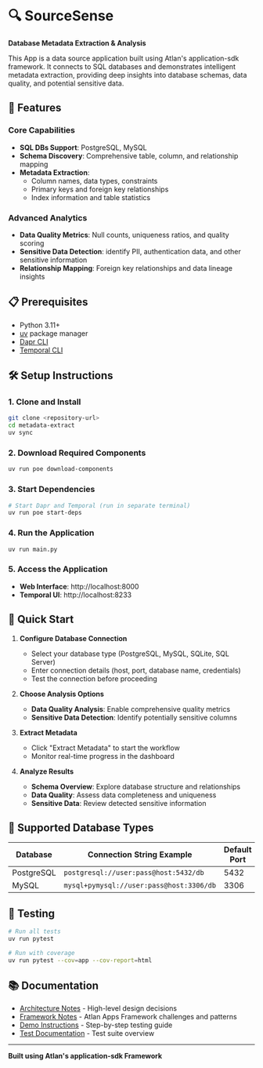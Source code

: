# 🔍 SourceSense

**Database Metadata Extraction & Analysis**

This App is a data source application built using Atlan's application-sdk framework. It connects to SQL databases and demonstrates intelligent metadata extraction, providing deep insights into database schemas, data quality, and potential sensitive data.

## 🚀 Features

### Core Capabilities

- **SQL DBs Support**: PostgreSQL, MySQL
- **Schema Discovery**: Comprehensive table, column, and relationship mapping
- **Metadata Extraction**:
  - Column names, data types, constraints
  - Primary keys and foreign key relationships
  - Index information and table statistics

### Advanced Analytics

- **Data Quality Metrics**: Null counts, uniqueness ratios, and quality scoring
- **Sensitive Data Detection**: identify PII, authentication data, and other sensitive information
- **Relationship Mapping**: Foreign key relationships and data lineage insights

## 📋 Prerequisites

- Python 3.11+
- [uv](https://docs.astral.sh/uv/) package manager
- [Dapr CLI](https://docs.dapr.io/getting-started/install-dapr-cli/)
- [Temporal CLI](https://docs.temporal.io/cli)

## 🛠️ Setup Instructions

### 1. Clone and Install

```bash
git clone <repository-url>
cd metadata-extract
uv sync
```

### 2. Download Required Components

```bash
uv run poe download-components
```

### 3. Start Dependencies

```bash
# Start Dapr and Temporal (run in separate terminal)
uv run poe start-deps
```

### 4. Run the Application

```bash
uv run main.py
```

### 5. Access the Application

- **Web Interface**: http://localhost:8000
- **Temporal UI**: http://localhost:8233

## 🎯 Quick Start

1. **Configure Database Connection**

   - Select your database type (PostgreSQL, MySQL, SQLite, SQL Server)
   - Enter connection details (host, port, database name, credentials)
   - Test the connection before proceeding

2. **Choose Analysis Options**

   - **Data Quality Analysis**: Enable comprehensive quality metrics
   - **Sensitive Data Detection**: Identify potentially sensitive columns

3. **Extract Metadata**

   - Click "Extract Metadata" to start the workflow
   - Monitor real-time progress in the dashboard

4. **Analyze Results**
   - **Schema Overview**: Explore database structure and relationships
   - **Data Quality**: Assess data completeness and uniqueness
   - **Sensitive Data**: Review detected sensitive information

## 🎨 Supported Database Types

| Database   | Connection String Example                | Default Port |
| ---------- | ---------------------------------------- | ------------ |
| PostgreSQL | `postgresql://user:pass@host:5432/db`    | 5432         |
| MySQL      | `mysql+pymysql://user:pass@host:3306/db` | 3306         |

## 🧪 Testing

```bash
# Run all tests
uv run pytest

# Run with coverage
uv run pytest --cov=app --cov-report=html
```

## 📚 Documentation

- [Architecture Notes](docs/ARCHITECTURE.md) - High-level design decisions
- [Framework Notes](docs/FRAMEWORK_NOTES.md) - Atlan Apps Framework challenges and patterns
- [Demo Instructions](docs/DEMO.md) - Step-by-step testing guide
- [Test Documentation](tests/README.md) - Test suite overview

---

**Built using Atlan's application-sdk Framework**
